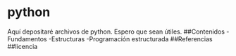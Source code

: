 # python
Aquí depositaré archivos de python.
Espero que sean útiles.
##Contenidos
-Fundamentos 
-Estructuras
-Programación estructurada
##Referencias
##licencia
